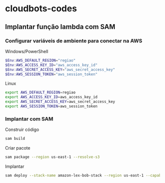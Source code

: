 # cloudbots-codes

## Implantar função lambda com SAM

### Configurar variáveis de ambiente para conectar na AWS

Windows/PowerShell

```powershell
$Env:AWS_DEFAULT_REGION="regiao"
$Env:AWS_ACCESS_KEY_ID="aws_access_key_id"
$Env:AWS_SECRET_ACCESS_KEY="aws_secret_access_key"
$Env:AWS_SESSION_TOKEN="aws_session_token"
```

Linux

```bash
export AWS_DEFAULT_REGION=regiao
export AWS_ACCESS_KEY_ID=aws_access_key_id
export AWS_SECRET_ACCESS_KEY=aws_secret_access_key
export AWS_SESSION_TOKEN=aws_session_token
```

### Implantar com SAM

Construir código

```bash
sam build
```

Criar pacote

```bash
sam package --region us-east-1 --resolve-s3
```

Implantar

```bash
sam deploy --stack-name amazon-lex-bob-stack --region us-east-1 --capabilities CAPABILITY_IAM --resolve-s3
```